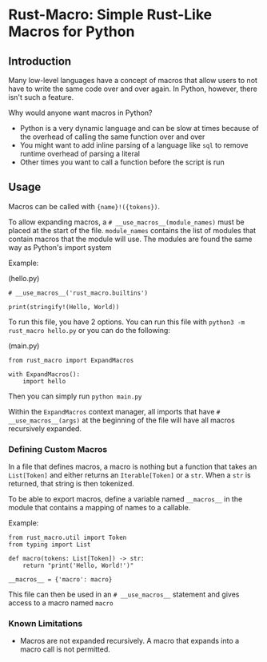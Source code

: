 # Rust-Macro: Simple Rust-Like Macros for Python
## Introduction
Many low-level languages have a concept of macros that allow users to not have to write the same code over and over again. 
In Python, however, there isn't such a feature.

Why would anyone want macros in Python? 
- Python is a very dynamic language and can be slow at times because of the overhead of calling the same function over and over
- You might want to add inline parsing of a language like `sql` to remove runtime overhead of parsing a literal
- Other times you want to call a function before the script is run


## Usage

Macros can be called with `{name}!({tokens})`.

To allow expanding macros, a `# __use_macros__(module_names)` must be placed at the start of the file. `module_names` contains the list of modules that contain macros that the module will use. The modules are found the same way as Python's import system


Example:

(hello.py)
```
# __use_macros__('rust_macro.builtins')

print(stringify!(Hello, World))
```

To run this file, you have 2 options. You can run this file with `python3 -m rust_macro hello.py` or you can do the following:

(main.py)
```
from rust_macro import ExpandMacros

with ExpandMacros():
    import hello
```
Then you can simply run `python main.py`

Within the `ExpandMacros` context manager, all imports that have `# __use_macros__(args)` at the beginning of the file will have all macros recursively expanded.

### Defining Custom Macros
In a file that defines macros, a macro is nothing but a function that takes an `List[Token]` and either returns an `Iterable[Token]` or a `str`. 
When a `str` is returned, that string is then tokenized.

To be able to export macros, define a variable named `__macros__` in the module that contains a mapping of names to a callable.

Example:
```
from rust_macro.util import Token
from typing import List

def macro(tokens: List[Token]) -> str:
    return "print('Hello, World!')"
    
__macros__ = {'macro': macro}
```

This file can then be used in an `# __use_macros__` statement and gives access to a macro named `macro`


### Known Limitations
- Macros are not expanded recursively. A macro that expands into a macro call is not permitted.

